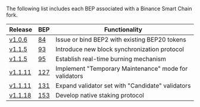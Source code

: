 The following list includes each BEP associated with a Binance Smart Chain fork.

| Release                                                          | BEP                                                                 | Functionality                                         |
| ---------------------------------------------------------------- | ------------------------------------------------------------------- | ----------------------------------------------------- |
| [v1.0.6](https://github.com/bnb-chain/bsc/releases/tag/v1.0.6)   | [84](https://github.com/bnb-chain/BEPs/blob/master/BEPs/BEP84.md)   | Issue or bind BEP2 with existing BEP20 tokens         |
| [v1.1.5](https://github.com/bnb-chain/bsc/releases/tag/v1.1.5)   | [93](https://github.com/bnb-chain/BEPs/blob/master/BEPs/BEP93.md)   | Introduce new block synchronization protocol          |
| [v1.1.5](https://github.com/bnb-chain/bsc/releases/tag/v1.1.5)   | [95](https://github.com/bnb-chain/BEPs/blob/master/BEPs/BEP95.md)   | Establish real-time burning mechanism                 |
| [v1.1.11](https://github.com/bnb-chain/bsc/releases/tag/v1.1.11) | [127](https://github.com/bnb-chain/BEPs/blob/master/BEPs/BEP127.md) | Implement "Temporary Maintenance" mode for validators |
| [v1.1.11](https://github.com/bnb-chain/bsc/releases/tag/v1.1.11) | [131](https://github.com/bnb-chain/BEPs/blob/master/BEPs/BEP131.md) | Expand validator set with "Candidate" validators      |
| [v1.1.18](https://github.com/bnb-chain/bsc/releases/tag/v1.1.11) | [153](https://github.com/bnb-chain/BEPs/blob/master/BEPs/BEP153.md) | Develop native staking protocol                       |

